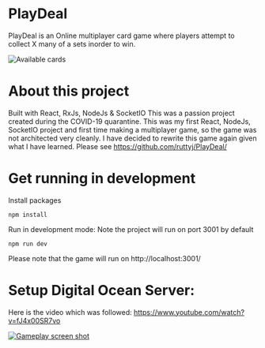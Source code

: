 
# PlayDeal

PlayDeal is an Online multiplayer card game where players attempt to collect X many of a sets inorder to win.

![Available cards](https://i.ibb.co/sW0V0m7/PlayDeal.png)

# About this project

Built with React, RxJs, NodeJs & SocketIO
This was a passion project created during the COVID-19 quarantine.
This was my first React, NodeJs, SocketIO project and first time making a multiplayer game, so the game was not architected very cleanly. I have decided to rewrite this game again given what I have learned. Please see https://github.com/ruttyj/PlayDeal/

# Get running in development

Install packages

    npm install

Run in development mode: Note the project will run on port 3001 by default

    npm run dev

Please note that the game will run on http://localhost:3001/

# Setup Digital Ocean Server:
Here is the video which was followed:
https://www.youtube.com/watch?v=fJ4x00SR7vo

[
![Gameplay screen shot](https://i.ibb.co/W03H335/screenshot.png)
](https://i.ibb.co/W03H335/screenshot.png)







